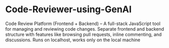 # Code-Reviewer-using-GenAI
Code Review Platform (Frontend + Backend) – A full-stack JavaScript tool for managing and reviewing code changes. Separate frontend and backend structure with features like browsing pull requests, inline commenting, and discussions. Runs on localhost, works only on the local machine
